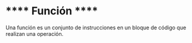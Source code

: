 # **** Función ****

Una función es un conjunto de instrucciones en un bloque de código que realizan una operación.